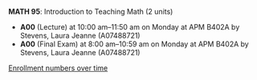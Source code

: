 **MATH 95**: Introduction to Teaching Math (2 units)

- **A00** (Lecture) at 10:00 am–11:50 am on Monday at APM B402A by Stevens, Laura Jeanne (A07488721)
- **A00** (Final Exam) at 8:00 am–10:59 am on Monday at APM B402A by Stevens, Laura Jeanne (A07488721)

[Enrollment numbers over time](./MATH95.tsv)
